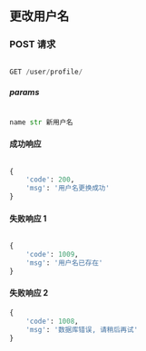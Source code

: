 ## 更改用户名



### POST 请求

```python

GET /user/profile/
```

##### params

```python

name str 新用户名
```

#### 成功响应

```python

{
    'code': 200, 
    'msg': '用户名更换成功'
}
```

#### 失败响应 1

```python

{
    'code': 1009, 
    'msg': '用户名已存在'
}
```

#### 失败响应 2

```python
{
    'code': 1008, 
    'msg': '数据库错误, 请稍后再试'
}
```











